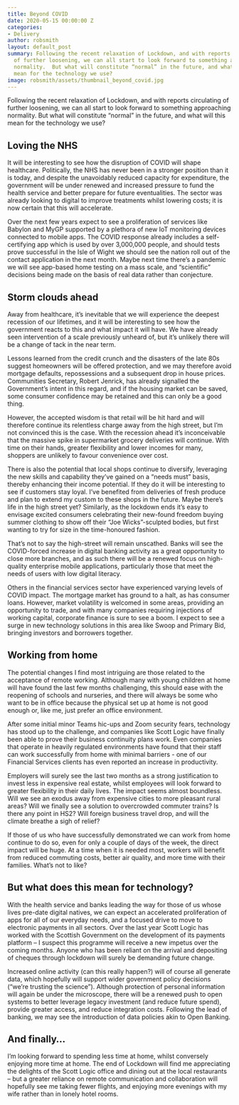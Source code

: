 ```yaml
---
title: Beyond COVID
date: 2020-05-15 00:00:00 Z
categories:
- Delivery
author: robsmith
layout: default_post
summary: Following the recent relaxation of Lockdown, and with reports circulating
  of further loosening, we can all start to look forward to something approaching
  normality.  But what will constitute “normal” in the future, and what will this
  mean for the technology we use?
image: robsmith/assets/thumbnail_beyond_covid.jpg
---
```


Following the recent relaxation of Lockdown, and with reports circulating of further loosening, we can all start to look forward to something approaching normality.  But what will constitute “normal” in the future, and what will this mean for the technology we use?

## Loving the NHS

It will be interesting to see how the disruption of COVID will shape healthcare.  Politically, the NHS has never been in a stronger position than it is today, and despite the unavoidably reduced capacity for expenditure, the government will be under renewed and increased pressure to fund the health service and better prepare for future eventualities.  The sector was already looking to digital to improve treatments whilst lowering costs; it is now certain that this will accelerate. 

Over the next few years expect to see a proliferation of services like Babylon and MyGP supported by a plethora of new IoT monitoring devices connected to mobile apps. The COVID response already includes a self-certifying app which is used by over 3,000,000 people, and should tests prove successful in the Isle of Wight we should see the nation roll out of the contact application in the next month.  Maybe next time there’s a pandemic we will see app-based home testing on a mass scale, and “scientific” decisions being made on the basis of real data rather than conjecture. 

## Storm clouds ahead

Away from healthcare, it’s inevitable that we will experience the deepest recession of our lifetimes, and it will be interesting to see how the government reacts to this and what impact it will have.  We have already seen intervention of a scale previously unheard of, but it’s unlikely there will be a change of tack in the near term.

Lessons learned from the credit crunch and the disasters of the late 80s suggest homeowners will be offered protection, and we may therefore avoid mortgage defaults, repossessions and a subsequent drop in house prices.  Communities Secretary, Robert Jenrick, has already signalled the Government’s intent in this regard, and if the housing market can be saved, some consumer confidence may be retained and this can only be a good thing.

However, the accepted wisdom is that retail will be hit hard and will therefore continue its relentless charge away from the high street, but I’m not convinced this is the case.  With the recession ahead it’s inconceivable that the massive spike in supermarket grocery deliveries will continue.  With time on their hands, greater flexibility and lower incomes for many, shoppers are unlikely to favour convenience over cost. 

There is also the potential that local shops continue to diversify, leveraging the new skills and capability they’ve gained on a “needs must” basis, thereby enhancing their income potential. If they do it will be interesting to see if customers stay loyal. I’ve benefited from deliveries of fresh produce and plan to extend my custom to these shops in the future.  Maybe there’s life in the high street yet?  Similarly, as the lockdown ends it’s easy to envisage excited consumers celebrating their new-found freedom buying summer clothing to show off their “Joe Wicks”-sculpted bodies, but first wanting to try for size in the time-honoured fashion.

That’s not to say the high-street will remain unscathed. Banks will see the COVID-forced increase in digital banking activity as a great opportunity to close more branches, and as such there will be a renewed focus on high-quality enterprise mobile applications, particularly those that meet the needs of users with low digital literacy. 

Others in the financial services sector have experienced varying levels of COVID impact.  The mortgage market has ground to a halt, as has consumer loans.  However, market volatility is welcomed in some areas, providing an opportunity to trade, and with many companies requiring injections of working capital, corporate finance is sure to see a boom.  I expect to see a surge in new technology solutions in this area like Swoop and Primary Bid, bringing investors and borrowers together.

## Working from home

The potential changes I find most intriguing are those related to the acceptance of remote working.  Although many with young children at home will have found the last few months challenging, this should ease with the reopening of schools and nurseries, and there will always be some who want to be in office because the physical set up at home is not good enough or, like me, just prefer an office environment.

After some initial minor Teams hic-ups and Zoom security fears, technology has stood up to the challenge, and companies like Scott Logic have finally been able to prove their business continuity plans work.  Even companies that operate in heavily regulated environments have found that their staff can work successfully from home with minimal barriers - one of our Financial Services clients has even reported an increase in productivity.

Employers will surely see the last two months as a strong justification to invest less in expensive real estate, whilst employees will look forward to greater flexibility in their daily lives.  The impact seems almost boundless. Will we see an exodus away from expensive cities to more pleasant rural areas?  Will we finally see a solution to overcrowded commuter trains? Is there any point in HS2?  Will foreign business travel drop, and will the climate breathe a sigh of relief?

If those of us who have successfully demonstrated we can work from home continue to do so, even for only a couple of days of the week, the direct impact will be huge.  At a time when it is needed most, workers will benefit from reduced commuting costs, better air quality, and more time with their families.  What’s not to like?

## But what does this mean for technology?
 
With the health service and banks leading the way for those of us whose lives pre-date digital natives, we can expect an accelerated proliferation of apps for all of our everyday needs, and a focused drive to move to electronic payments in all sectors.  Over the last year Scott Logic has worked with the Scottish Government on the development of its payments platform – I suspect this programme will receive a new impetus over the coming months.  Anyone who has been reliant on the arrival and depositing of cheques through lockdown will surely be demanding future change.

Increased online activity (can this really happen?) will of course all generate data, which hopefully will support wider government policy decisions (“we’re trusting the science”).  Although protection of personal information will again be under the microscope, there will be a renewed push to open systems to better leverage legacy investment (and reduce future spend), provide greater access, and reduce integration costs.  Following the lead of banking, we may see the introduction of data policies akin to Open Banking.

## And finally…

I’m looking forward to spending less time at home, whilst conversely enjoying more time at home.  The end of Lockdown will find me appreciating the delights of the Scott Logic office and dining out at the local restaurants – but a greater reliance on remote communication and collaboration will hopefully see me taking fewer flights, and enjoying more evenings with my wife rather than in lonely hotel rooms. 


